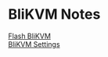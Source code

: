 # BliKVM Notes

[Flash BliKVM](how-to-flash/how-to-flash-BliKVM.md)  
[BliKVM Settings](how-to-flash/how-to-flash-BliKVM.md)  
